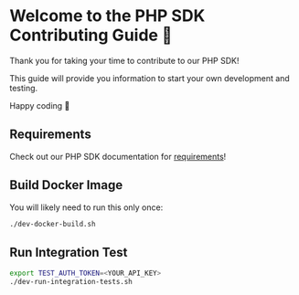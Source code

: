 # Welcome to the PHP SDK Contributing Guide :wave:

Thank you for taking your time to contribute to our PHP SDK!

This guide will provide you information to start your own development and testing.

Happy coding :dancer:

## Requirements

Check out our PHP SDK documentation for [requirements](https://docs.momentohq.com/sdks/php#requirements)!

## Build Docker Image

You will likely need to run this only once:

```bash
./dev-docker-build.sh
```

## Run Integration Test

```bash
export TEST_AUTH_TOKEN=<YOUR_API_KEY>
./dev-run-integration-tests.sh
```
